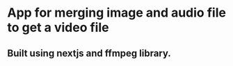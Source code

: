 # App for merging image and audio file to get a video file

## Built using nextjs and ffmpeg library.
